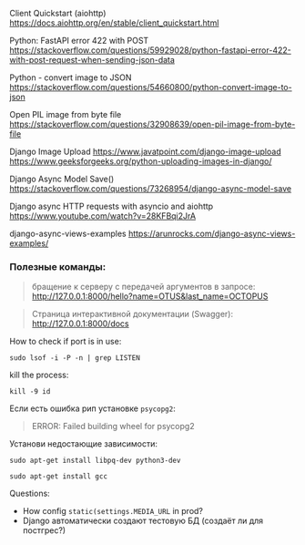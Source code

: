 Client Quickstart (aiohttp)
https://docs.aiohttp.org/en/stable/client_quickstart.html

Python: FastAPI error 422 with POST
https://stackoverflow.com/questions/59929028/python-fastapi-error-422-with-post-request-when-sending-json-data

Python - convert image to JSON
https://stackoverflow.com/questions/54660800/python-convert-image-to-json

Open PIL image from byte file
https://stackoverflow.com/questions/32908639/open-pil-image-from-byte-file

Django Image Upload
https://www.javatpoint.com/django-image-upload
https://www.geeksforgeeks.org/python-uploading-images-in-django/

Django Async Model Save()
https://stackoverflow.com/questions/73268954/django-async-model-save

Django async HTTP requests with asyncio and aiohttp
https://www.youtube.com/watch?v=28KFBqi2JrA

django-async-views-examples
https://arunrocks.com/django-async-views-examples/


### Полезные команды:

> бращение к серверу с передачей аргументов в запросе:
http://127.0.0.1:8000/hello?name=OTUS&last_name=OCTOPUS
 
> Страница интерактивной документации (Swagger): 
http://127.0.0.1:8000/docs

How to check if port is in use:
```shell
sudo lsof -i -P -n | grep LISTEN
```

kill the process:
```shell
kill -9 id
```

Если есть ошибка рип установке `psycopg2`:
>ERROR: Failed building wheel for psycopg2

Установи недостающие зависимости:
```shell
sudo apt-get install libpq-dev python3-dev
```
```shell
sudo apt-get install gcc
```

Questions:
- How config `static(settings.MEDIA_URL` in prod?
- Django автоматически создают тестовую БД (создаёт ли для постгрес?)